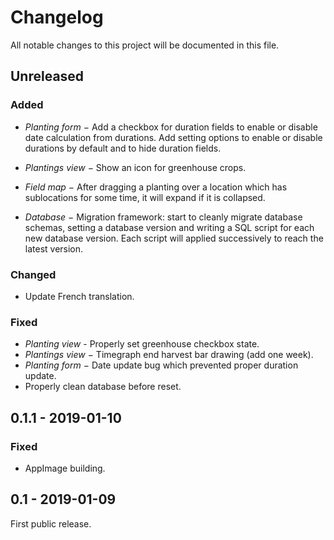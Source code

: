# Changelog

All notable changes to this project will be documented in this file.

## Unreleased

### Added

  - *Planting form* − Add a checkbox for duration fields to enable or disable
    date calculation from durations. Add setting options to enable or disable
    durations by default and to hide duration fields.

  - *Plantings view* − Show an icon for greenhouse crops.

  - *Field map* − After dragging a planting over a location which has
    sublocations for some time, it will expand if it is collapsed.

  - *Database* − Migration framework: start to cleanly migrate database schemas,
    setting a database version and writing a SQL script for each new database
    version. Each script will applied successively to reach the latest version.

### Changed
  - Update French translation.

### Fixed
  - *Planting view* - Properly set greenhouse checkbox state.
  - *Plantings view* − Timegraph end harvest bar drawing (add one week).
  - *Planting form* − Date update bug which prevented proper duration update.
  - Properly clean database before reset.

## 0.1.1 - 2019-01-10

### Fixed
  - AppImage building.

## 0.1 - 2019-01-09

First public release.
